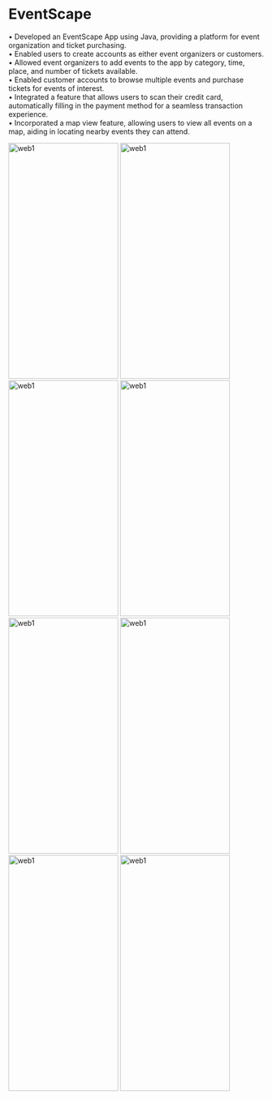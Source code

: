 # EventScape

• Developed an EventScape App using Java, providing a platform for event organization and ticket purchasing.
<br>• Enabled users to create accounts as either event organizers or customers.
<br>• Allowed event organizers to add events to the app by category, time, place, and number of tickets available.
<br>• Enabled customer accounts to browse multiple events and purchase tickets for events of interest.
<br>• Integrated a feature that allows users to scan their credit card, automatically filling in the payment method for a seamless transaction experience.
<br>• Incorporated a map view feature, allowing users to view all events on a map, aiding in locating nearby events they can attend.

<img width="216" height="465" alt="web1" src="https://github.com/YashrajsinhChauhan/EventScape/assets/90960084/ffba0799-f1ca-4993-baef-e0604135749b">
<img width="216" height="465" alt="web1" src="https://github.com/YashrajsinhChauhan/EventScape/assets/90960084/e90701ba-c0e2-441e-89c1-e24f8e7b9c39">
<img width="216" height="465" alt="web1" src="https://github.com/YashrajsinhChauhan/EventScape/assets/90960084/447868be-4b5d-4bc1-922c-a3d217328beb">
<img width="216" height="465" alt="web1" src="https://github.com/YashrajsinhChauhan/EventScape/assets/90960084/7a6d26ea-0a6b-44f5-b0fb-8dd61d545ca2">
<img width="216" height="465" alt="web1" src="https://github.com/YashrajsinhChauhan/EventScape/assets/90960084/321d3735-55e6-49a3-a257-002f2d69a556">
<img width="216" height="465" alt="web1" src="https://github.com/YashrajsinhChauhan/EventScape/assets/90960084/d71348b9-3fac-4e7e-8875-82e8b93cc83e">
<img width="216" height="465" alt="web1" src="https://github.com/YashrajsinhChauhan/EventScape/assets/90960084/ee9c80e4-77b4-440f-bd32-6a83e713d6ee">
<img width="216" height="465" alt="web1" src="https://github.com/YashrajsinhChauhan/EventScape/assets/90960084/524d3085-6a11-4e27-9851-ec5284e1f5c2">





